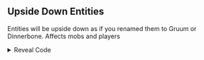 ## Upside Down Entities

Entities will be upside down as if you renamed  them to Gruum or Dinnerbone. Affects mobs and players

<details>
<summary>Reveal Code</summary>

```armv7
006A6CD8 00000000
```
</details>